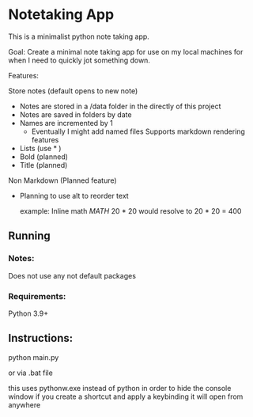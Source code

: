 # Notetaking App


This is a minimalist python note taking app.

Goal: Create a minimal note taking app for use on my local machines for when I need to quickly jot something down.

Features: 

Store notes (default opens to new note)
* Notes are stored in a /data folder in the directly of this project
* Notes are saved in folders by date
* Names are incremented by 1
    * Eventually I might add named files
Supports markdown rendering features
* Lists (use * )
* Bold (planned)
* Title (planned)

Non Markdown (Planned feature)
    
* Planning to use alt to reorder text


    example: Inline math *MATH* 20 * 20 
    would resolve to 20 * 20 = 400



## Running


### Notes: 
Does not use any not default packages
### Requirements:
Python 3.9+


## Instructions:
python main.py

or via .bat file

this uses pythonw.exe instead of python in order to hide the console window
if you create a shortcut and apply a keybinding it will open from anywhere